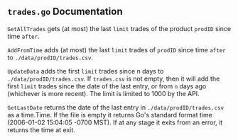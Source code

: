 ## `trades.go` Documentation

`GetAllTrades` gets (at most) the last `limit` trades of 
the product `prodID` since time `after`.

`AddFromTime` adds (at most) the last `limit` trades of 
`prodID` since time `after` to `./data/prodID/trades.csv`.

`UpdateData` adds the first `limit` trades since n days to
`./data/prodID/trades.csv`. If `trades.csv` is not empty,
then it will add the first `limit` trades since
the date of the last entry,
or from `n` days ago (whichever is more recent).
The limit is limited to 1000 by the API.

`GetLastDate` returns the date of the last entry in `./data/prodID/trades.csv`
as a time.Time.
If the file is empty it returns Go's standard format time
(2006-01-02 15:04:05 -0700 MST).
If at any stage it exits from an error, it returns the time at exit.

